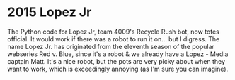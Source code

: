 # 2015 Lopez Jr
The Python code for Lopez Jr, team 4009's Recycle Rush bot, now totes official.
It would work if there was a robot to run it on... but I digress. The name Lopez
Jr. has originated from the eleventh season of the popular webseries Red v. Blue,
since it's a robot & we already have a Lopez - Media captain Matt. It's a nice
robot, but the pots are very picky about when they want to work, which is
exceedingly annoying (as I'm sure you can imagine).
